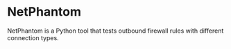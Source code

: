 # NetPhantom
NetPhantom is a Python tool that tests outbound firewall rules with different connection types.

